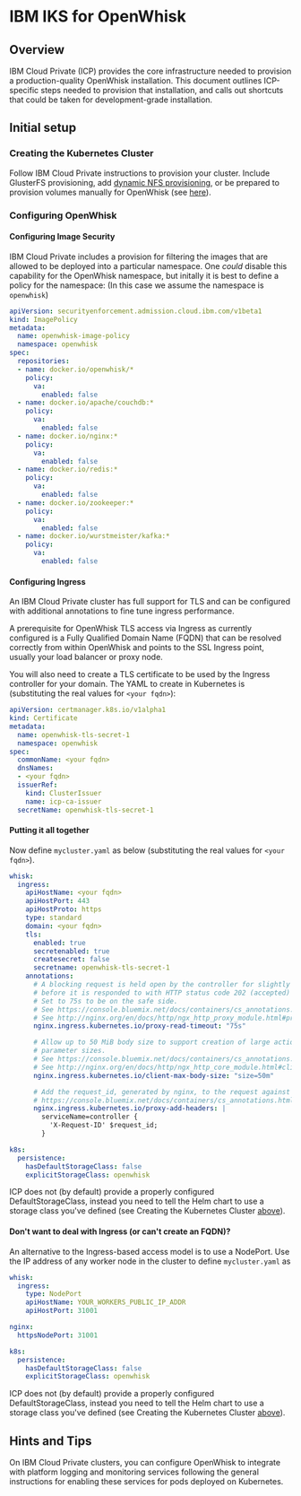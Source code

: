 <!--
#
# Licensed to the Apache Software Foundation (ASF) under one or more
# contributor license agreements.  See the NOTICE file distributed with
# this work for additional information regarding copyright ownership.
# The ASF licenses this file to You under the Apache License, Version 2.0
# (the "License"); you may not use this file except in compliance with
# the License.  You may obtain a copy of the License at
#
#     http://www.apache.org/licenses/LICENSE-2.0
#
# Unless required by applicable law or agreed to in writing, software
# distributed under the License is distributed on an "AS IS" BASIS,
# WITHOUT WARRANTIES OR CONDITIONS OF ANY KIND, either express or implied.
# See the License for the specific language governing permissions and
# limitations under the License.
#
-->

# IBM IKS for OpenWhisk

## Overview

IBM Cloud Private (ICP) provides the core infrastructure needed to provision a
production-quality OpenWhisk installation.  This document outlines
ICP-specific steps needed to provision that installation, and calls out
shortcuts that could be taken for development-grade installation.

## Initial setup

### Creating the Kubernetes Cluster

Follow IBM Cloud Private instructions to provision your cluster.  Include
GlusterFS provisioning, add
[dynamic NFS provisioning](./k8s-nfs-dynamic-storage.md),
or be prepared to provision volumes manually for OpenWhisk
(see [here](./configurationChoices.md#persistence)).

### Configuring OpenWhisk

#### Configuring Image Security

IBM Cloud Private includes a provision for filtering the images that are
allowed to be deployed into a particular namespace.  One _could_ disable this
capability for the OpenWhisk namespace, but initally it is best to define
a policy for the namespace:  (In this case we assume the namespace is
`openwhisk`)

```yaml
apiVersion: securityenforcement.admission.cloud.ibm.com/v1beta1
kind: ImagePolicy
metadata:
  name: openwhisk-image-policy
  namespace: openwhisk
spec:
  repositories:
  - name: docker.io/openwhisk/*
    policy:
      va:
        enabled: false
  - name: docker.io/apache/couchdb:*
    policy:
      va:
        enabled: false
  - name: docker.io/nginx:*
    policy:
      va:
        enabled: false
  - name: docker.io/redis:*
    policy:
      va:
        enabled: false
  - name: docker.io/zookeeper:*
    policy:
      va:
        enabled: false
  - name: docker.io/wurstmeister/kafka:*
    policy:
      va:
        enabled: false
```

#### Configuring Ingress

An IBM Cloud Private cluster has full support for TLS
and can be configured with additional annotations to
fine tune ingress performance.

A prerequisite for OpenWhisk TLS access via Ingress as currently configured
is a Fully Qualified Domain Name (FQDN) that can be resolved correctly from
within OpenWhisk and points to the SSL Ingress point, usually your load
balancer or proxy node.

You will also need to create a TLS certificate to be used by the Ingress
controller for your domain.  The YAML to create in Kubernetes is
(substituting the real values for `<your fqdn>`):

```yaml
apiVersion: certmanager.k8s.io/v1alpha1
kind: Certificate
metadata:
  name: openwhisk-tls-secret-1
  namespace: openwhisk
spec:
  commonName: <your fqdn>
  dnsNames:
  - <your fqdn>
  issuerRef:
    kind: ClusterIssuer
    name: icp-ca-issuer
  secretName: openwhisk-tls-secret-1
```

#### Putting it all together

Now define `mycluster.yaml` as below (substituting the real values for
`<your fqdn>`).

```yaml
whisk:
  ingress:
    apiHostName: <your fqdn>
    apiHostPort: 443
    apiHostProto: https
    type: standard
    domain: <your fqdn>
    tls:
      enabled: true
      secretenabled: true
      createsecret: false
      secretname: openwhisk-tls-secret-1
    annotations:
      # A blocking request is held open by the controller for slightly more than 60 seconds
      # before it is responded to with HTTP status code 202 (accepted) and closed.
      # Set to 75s to be on the safe side.
      # See https://console.bluemix.net/docs/containers/cs_annotations.html#proxy-connect-timeout
      # See http://nginx.org/en/docs/http/ngx_http_proxy_module.html#proxy_read_timeout
      nginx.ingress.kubernetes.io/proxy-read-timeout: "75s"

      # Allow up to 50 MiB body size to support creation of large actions and large
      # parameter sizes.
      # See https://console.bluemix.net/docs/containers/cs_annotations.html#client-max-body-size
      # See http://nginx.org/en/docs/http/ngx_http_core_module.html#client_max_body_size
      nginx.ingress.kubernetes.io/client-max-body-size: "size=50m"

      # Add the request_id, generated by nginx, to the request against the controllers. This id will be used as tid there.
      # https://console.bluemix.net/docs/containers/cs_annotations.html#proxy-add-headers
      nginx.ingress.kubernetes.io/proxy-add-headers: |
        serviceName=controller {
          'X-Request-ID' $request_id;
        }

k8s:
  persistence:
    hasDefaultStorageClass: false
    explicitStorageClass: openwhisk
```

ICP does not (by default) provide a properly configured DefaultStorageClass,
instead you need to tell the Helm chart to use a storage class you've
defined (see Creating the Kubernetes Cluster
[above](#creating-the-kubernetes-cluster)).

#### Don't want to deal with Ingress (or can't create an FQDN)?

An alternative to the Ingress-based access model is to
use a NodePort. Use the IP address of any worker node in the cluster to
define `mycluster.yaml` as

```yaml
whisk:
  ingress:
    type: NodePort
    apiHostName: YOUR_WORKERS_PUBLIC_IP_ADDR
    apiHostPort: 31001

nginx:
  httpsNodePort: 31001

k8s:
  persistence:
    hasDefaultStorageClass: false
    explicitStorageClass: openwhisk
```

ICP does not (by default) provide a properly configured DefaultStorageClass,
instead you need to tell the Helm chart to use a storage class you've
defined (see Creating the Kubernetes Cluster
[above](#creating-the-kubernetes-cluster)).

## Hints and Tips

On IBM Cloud Private clusters, you can configure OpenWhisk to integrate
with platform logging and monitoring services following the general
instructions for enabling these services for pods deployed on
Kubernetes.
